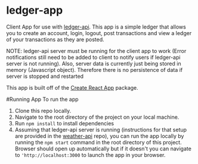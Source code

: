 # ledger-app
Client App for use with [ledger-api](https://github.com/jstiehl/ledger-api). This app is a simple ledger that allows you to create an account, login, logout, post transactions and view a ledger of your transactions as they are posted. 

NOTE: ledger-api server must be running for the client app to work (Error notifications still need to be added to client to notify users if ledger-api server is not running). Also, server data is currently just being stored in memory (Javascript object). Therefore there is no persistence of data if server is stopped and restarted

This app is built off of the [Create React App](https://github.com/facebookincubator/create-react-app) package.

#Running App
To run the app

1. Clone this repo locally.
2. Navigate to the root directory of the project on your local machine.
3. Run `npm install` to install dependencies
4. Assuming that ledger-api server is running (instructions for that setup are provided in the [weather-api](https://github.com/jstiehl/ledger-api) repo), you can run the app locally by running the `npm start` command in the root directory of this project.  Browser should open up automatically but if it doesn't you can navigate to `'http://localhost:3000` to launch the app in your browser.
